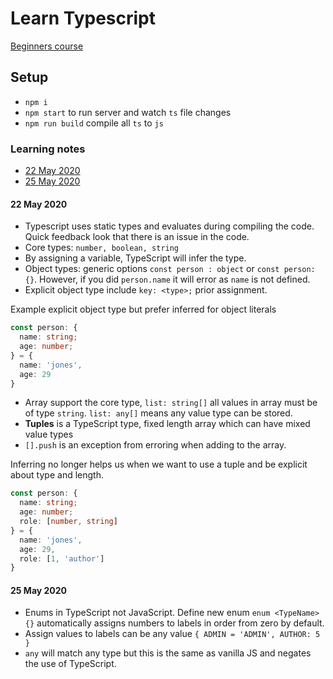 # Learn Typescript

[Beginners course](https://www.youtube.com/watch?v=BwuLxPH8IDs)

## Setup

- `npm i`
- `npm start` to run server and watch `ts` file changes
- `npm run build` compile all `ts` to `js`

### Learning notes

- [22 May 2020](#22-may-2020)
- [25 May 2020](#25-may-2020)

#### 22 May 2020

- Typescript uses static types and evaluates during compiling the code. Quick feedback look that there is an issue in the code.
- Core types: `number, boolean, string`
- By assigning a variable, TypeScript will infer the type.
- Object types: generic options `const person : object` or `const person: {}`. However, if you did `person.name` it will error as `name` is not defined.
- Explicit object type include `key: <type>;` prior assignment.

Example explicit object type but prefer inferred for object literals

```typescript
const person: { 
  name: string;
  age: number; 
} = {
  name: 'jones',
  age: 29
}
```

- Array support the core type, `list: string[]` all values in array must be of type `string`. `list: any[]` means any value type can be stored.
- **Tuples** is a TypeScript type, fixed length array which can have mixed value types
- `[].push` is an exception from erroring when adding to the array.

Inferring no longer helps us when we want to use a tuple and be explicit about type and length.

```typescript
const person: { 
  name: string;
  age: number;
  role: [number, string]
} = {
  name: 'jones',
  age: 29,
  role: [1, 'author']
}
```

#### 25 May 2020

- Enums in TypeScript not JavaScript. Define new enum `enum <TypeName> {}` automatically assigns numbers to labels in order from zero by default.
- Assign values to labels can be any value `{ ADMIN = 'ADMIN', AUTHOR: 5 }`
- `any` will match any type but this is the same as vanilla JS and negates the use of TypeScript.